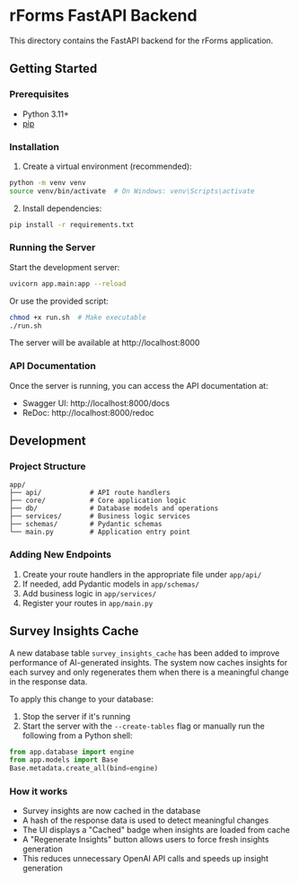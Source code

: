 # rForms FastAPI Backend

This directory contains the FastAPI backend for the rForms application.

## Getting Started

### Prerequisites

- Python 3.11+
- [pip](https://pip.pypa.io/en/stable/)

### Installation

1. Create a virtual environment (recommended):

```bash
python -m venv venv
source venv/bin/activate  # On Windows: venv\Scripts\activate
```

2. Install dependencies:

```bash
pip install -r requirements.txt
```

### Running the Server

Start the development server:

```bash
uvicorn app.main:app --reload
```

Or use the provided script:

```bash
chmod +x run.sh  # Make executable
./run.sh
```

The server will be available at http://localhost:8000

### API Documentation

Once the server is running, you can access the API documentation at:

- Swagger UI: http://localhost:8000/docs
- ReDoc: http://localhost:8000/redoc

## Development

### Project Structure

```
app/
├── api/            # API route handlers
├── core/           # Core application logic
├── db/             # Database models and operations
├── services/       # Business logic services
├── schemas/        # Pydantic schemas
└── main.py         # Application entry point
```

### Adding New Endpoints

1. Create your route handlers in the appropriate file under `app/api/`
2. If needed, add Pydantic models in `app/schemas/`
3. Add business logic in `app/services/`
4. Register your routes in `app/main.py`

## Survey Insights Cache

A new database table `survey_insights_cache` has been added to improve performance of AI-generated insights. The system now caches insights for each survey and only regenerates them when there is a meaningful change in the response data.

To apply this change to your database:

1. Stop the server if it's running
2. Start the server with the `--create-tables` flag or manually run the following from a Python shell:

```python
from app.database import engine
from app.models import Base
Base.metadata.create_all(bind=engine)
```

### How it works

- Survey insights are now cached in the database
- A hash of the response data is used to detect meaningful changes
- The UI displays a "Cached" badge when insights are loaded from cache
- A "Regenerate Insights" button allows users to force fresh insights generation
- This reduces unnecessary OpenAI API calls and speeds up insight generation 